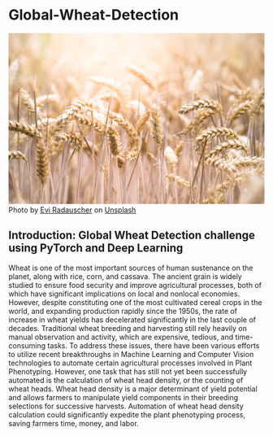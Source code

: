 # Global-Wheat-Detection

![wheat](/images/unsplash_wheat.jpg)
Photo by <a href="https://unsplash.com/@eviradauscher?utm_source=unsplash&utm_medium=referral&utm_content=creditCopyText">Evi Radauscher</a> on <a href="https://unsplash.com/s/photos/wheat?utm_source=unsplash&utm_medium=referral&utm_content=creditCopyText">Unsplash</a>
  
## Introduction: Global Wheat Detection challenge using PyTorch and Deep Learning

Wheat is one of the most important sources of human sustenance on the planet, along with rice, corn, and cassava. The ancient grain is widely studied to ensure food security and improve agricultural processes, both of which have significant implications on local and nonlocal economies. However, despite constituting one of the most cultivated cereal crops in the world, and expanding production rapidly since the 1950s, the rate of increase in wheat yields has decelerated significantly in the last couple of decades. Traditional wheat breeding and harvesting still rely heavily on manual observation and activity, which are expensive, tedious, and time-consuming tasks. To address these issues, there have been various efforts to utilize recent breakthroughs in Machine Learning and Computer Vision technologies to automate certain agricultural processes involved in Plant Phenotyping. However, one task that has still not yet been successfully automated is the calculation of wheat head density, or the counting of wheat heads. Wheat head density is a major determinant of yield potential and allows farmers to manipulate yield components in their breeding selections for successive harvests. Automation of wheat head density calculation could significantly expedite the plant phenotyping process, saving farmers time, money, and labor. 
